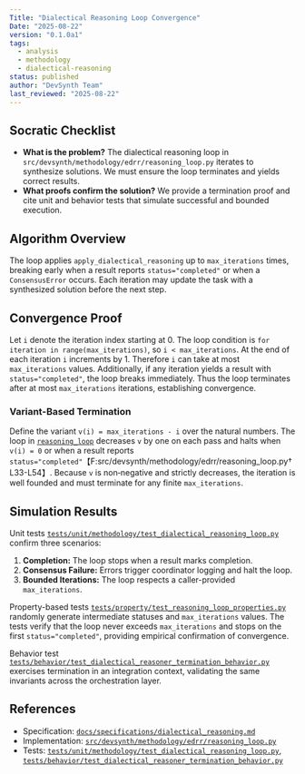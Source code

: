 ```yaml
---
Title: "Dialectical Reasoning Loop Convergence"
Date: "2025-08-22"
version: "0.1.0a1"
tags:
  - analysis
  - methodology
  - dialectical-reasoning
status: published
author: "DevSynth Team"
last_reviewed: "2025-08-22"
---
```


## Socratic Checklist
- **What is the problem?**
  The dialectical reasoning loop in `src/devsynth/methodology/edrr/reasoning_loop.py` iterates to synthesize solutions. We must ensure the loop terminates and yields correct results.
- **What proofs confirm the solution?**
  We provide a termination proof and cite unit and behavior tests that simulate successful and bounded execution.

## Algorithm Overview
The loop applies `apply_dialectical_reasoning` up to `max_iterations` times, breaking early when a result reports `status="completed"` or when a `ConsensusError` occurs. Each iteration may update the task with a synthesized solution before the next step.

## Convergence Proof
Let `i` denote the iteration index starting at 0. The loop condition is `for iteration in range(max_iterations)`, so `i < max_iterations`. At the end of each iteration `i` increments by 1. Therefore `i` can take at most `max_iterations` values. Additionally, if any iteration yields a result with `status="completed"`, the loop breaks immediately. Thus the loop terminates after at most `max_iterations` iterations, establishing convergence.

### Variant-Based Termination
Define the variant `v(i) = max_iterations - i` over the natural numbers.  The loop in
[`reasoning_loop`](../../src/devsynth/methodology/edrr/reasoning_loop.py) decreases
`v` by one on each pass and halts when `v(i) = 0` or when a result reports
`status="completed"`【F:src/devsynth/methodology/edrr/reasoning_loop.py†L33-L54】.
Because `v` is non‑negative and strictly decreases, the iteration is well founded
and must terminate for any finite `max_iterations`.

## Simulation Results
Unit tests [`tests/unit/methodology/test_dialectical_reasoning_loop.py`](../../tests/unit/methodology/test_dialectical_reasoning_loop.py) confirm three scenarios:
1. **Completion:** The loop stops when a result marks completion.
2. **Consensus Failure:** Errors trigger coordinator logging and halt the loop.
3. **Bounded Iterations:** The loop respects a caller-provided `max_iterations`.

Property-based tests [`tests/property/test_reasoning_loop_properties.py`](../../tests/property/test_reasoning_loop_properties.py)
randomly generate intermediate statuses and `max_iterations` values.  The tests
verify that the loop never exceeds `max_iterations` and stops on the first
`status="completed"`, providing empirical confirmation of convergence.

Behavior test [`tests/behavior/test_dialectical_reasoner_termination_behavior.py`](../../tests/behavior/test_dialectical_reasoner_termination_behavior.py) exercises termination in an integration context, validating the same invariants across the orchestration layer.

## References
- Specification: [`docs/specifications/dialectical_reasoning.md`](../specifications/dialectical_reasoning.md)
- Implementation: [`src/devsynth/methodology/edrr/reasoning_loop.py`](../../src/devsynth/methodology/edrr/reasoning_loop.py)
- Tests: [`tests/unit/methodology/test_dialectical_reasoning_loop.py`](../../tests/unit/methodology/test_dialectical_reasoning_loop.py), [`tests/behavior/test_dialectical_reasoner_termination_behavior.py`](../../tests/behavior/test_dialectical_reasoner_termination_behavior.py)
